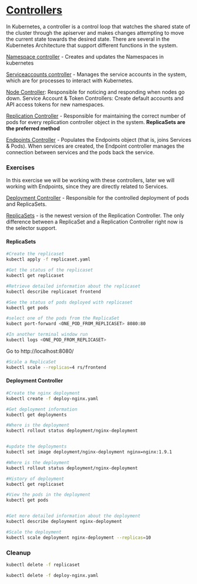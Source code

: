 

# [Controllers](https://kubernetes.io/docs/concepts/workloads/controllers/)

In Kubernetes, a controller is a control loop that watches the shared state of the cluster through the apiserver and makes changes attempting to move the current state towards the desired state. There are several in the Kubernetes Architecture that support different functions in the system.

[Namespace controller](https://kubernetes.io/docs/concepts/overview/working-with-objects/namespaces/) - Creates and updates the Namespaces in kubernetes

[Serviceaccounts controller](https://kubernetes.io/docs/reference/access-authn-authz/service-accounts-admin/) - Manages the service accounts in the system, which are for processes to interact with Kubernetes.

[Node Controller](https://kubernetes.io/docs/reference/command-line-tools-reference/kube-controller-manager/): Responsible for noticing and responding when nodes go down.
Service Account & Token Controllers: Create default accounts and API access tokens for new namespaces.

[Replication Controller](https://kubernetes.io/docs/concepts/workloads/controllers/replicationcontroller/) - Responsible for maintaining the correct number of pods for every replication controller object in the system. **ReplicaSets are the preferred method**

[Endpoints Controller](https://kubernetes.io/docs/reference/generated/kubernetes-api/v1.10/#endpoints-v1-core) - Populates the Endpoints object (that is, joins Services & Pods). When services are created, the Endpoint controller manages the connection between services and the pods back the service.


### Exercises

In this exercise we will be working with these controllers, later we will working with Endpoints, since they are directly related to Services.

[Deployment Controller](https://kubernetes.io/docs/concepts/workloads/controllers/deployment/) - Responsible for the controlled deployment of pods and ReplicaSets.

[ReplicaSets](https://kubernetes.io/docs/concepts/workloads/controllers/replicaset/) -  is the newest version of the Replication Controller. The only difference between a ReplicaSet and a Replication Controller right now is the selector support.

#### ReplicaSets

```bash
#Create the replicaset
kubectl apply -f replicaset.yaml

#Get the status of the replicaset
kubectl get replicaset

#Retrieve detailed information about the replicaset
kubectl describe replicaset frontend

#See the status of pods deployed with replicaset
kubectl get pods

#select one of the pods from the ReplicaSet
kubect port-forward <ONE_POD_FROM_REPLICASET> 8080:80

#In another terminal window run
kubectl logs <ONE_POD_FROM_REPLICASET>
```

Go to http://localhost:8080/

```bash
#Scale a ReplicaSet
kubectl scale --replicas=4 rs/frontend
```

#### Deployment Controller

```bash
#Create the nginx deployment
kubectl create -f deploy-nginx.yaml

#Get deployment information
kubectl get deployments

#Where is the deployment
kubectl rollout status deployment/nginx-deployment


#update the deployments
kubectl set image deployment/nginx-deployment nginx=nginx:1.9.1

#Where is the deployment
kubectl rollout status deployment/nginx-deployment

#History of deployment
kubectl get replicaset

#View the pods in the deployment
kubectl get pods


#Get more detailed information about the deployment
kubectl describe deployment nginx-deployment

#Scale the deployment
kubectl scale deployment nginx-deployment --replicas=10
```

### Cleanup

```bash
kubectl delete -f replicaset

kubectl delete -f deploy-nginx.yaml

```
